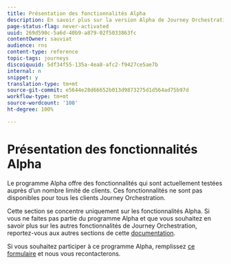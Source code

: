 ```yaml
---
title: Présentation des fonctionnalités Alpha
description: En savoir plus sur la version Alpha de Journey Orchestration.
page-status-flag: never-activated
uuid: 269d590c-5a6d-40b9-a879-02f5033863fc
contentOwner: sauviat
audience: rns
content-type: reference
topic-tags: journeys
discoiquuid: 5df34f55-135a-4ea8-afc2-f9427ce5ae7b
internal: n
snippet: y
translation-type: tm+mt
source-git-commit: e5644e28d66652b013d9873275d1d564ad75b97d
workflow-type: tm+mt
source-wordcount: '108'
ht-degree: 100%

---
```



# Présentation des fonctionnalités Alpha

Le programme Alpha offre des fonctionnalités qui sont actuellement testées auprès d’un nombre limité de clients. Ces fonctionnalités ne sont pas disponibles pour tous les clients Journey Orchestration.

Cette section se concentre uniquement sur les fonctionnalités Alpha. Si vous ne faites pas partie du programme Alpha et que vous souhaitez en savoir plus sur les autres fonctionnalités de Journey Orchestration, reportez-vous aux autres sections de cette [documentation](../../journey-orchestration-home.md).

Si vous souhaitez participer à ce programme Alpha, remplissez [ce formulaire](https://forms.office.com/Pages/ResponsePage.aspx?id=Wht7-jR7h0OUrtLBeN7O4RuhNDklrkhHrsBisppjRThURDJTTUxWSTBJQU1OSTBTVjMwUDRIQURDNS4u) et nous vous recontacterons.


